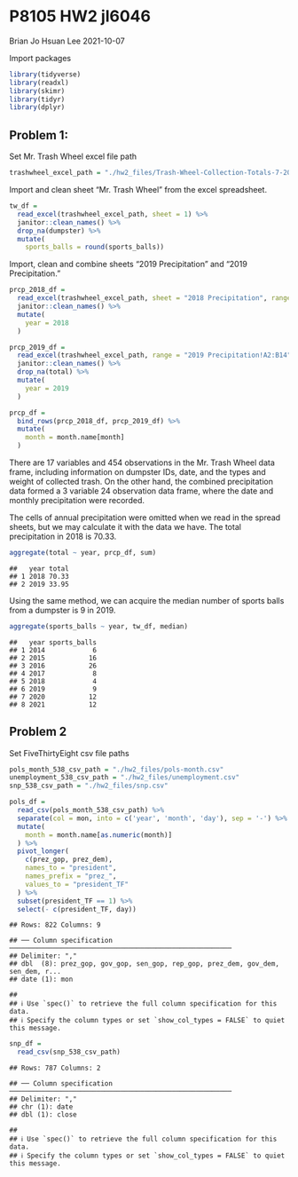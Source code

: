 P8105 HW2 jl6046
================
Brian Jo Hsuan Lee
2021-10-07

Import packages

``` r
library(tidyverse)
library(readxl)
library(skimr)
library(tidyr)
library(dplyr)
```

## Problem 1:

Set Mr. Trash Wheel excel file path

``` r
trashwheel_excel_path = "./hw2_files/Trash-Wheel-Collection-Totals-7-2020-2.xlsx"
```

Import and clean sheet “Mr. Trash Wheel” from the excel spreadsheet.

``` r
tw_df = 
  read_excel(trashwheel_excel_path, sheet = 1) %>%
  janitor::clean_names() %>%
  drop_na(dumpster) %>%
  mutate(
    sports_balls = round(sports_balls))
```

Import, clean and combine sheets “2019 Precipitation” and “2019
Precipitation.”

``` r
prcp_2018_df = 
  read_excel(trashwheel_excel_path, sheet = "2018 Precipitation", range = "A2:B14") %>%
  janitor::clean_names() %>%
  mutate(
    year = 2018
  )

prcp_2019_df = 
  read_excel(trashwheel_excel_path, range = "2019 Precipitation!A2:B14") %>%
  janitor::clean_names() %>%
  drop_na(total) %>%
  mutate(
    year = 2019
  )

prcp_df =
  bind_rows(prcp_2018_df, prcp_2019_df) %>%
  mutate(
    month = month.name[month]
  )
```

There are 17 variables and 454 observations in the Mr. Trash Wheel data
frame, including information on dumpster IDs, date, and the types and
weight of collected trash. On the other hand, the combined precipitation
data formed a 3 variable 24 observation data frame, where the date and
monthly precipitation were recorded.

The cells of annual precipitation were omitted when we read in the
spread sheets, but we may calculate it with the data we have. The total
precipitation in 2018 is 70.33.

``` r
aggregate(total ~ year, prcp_df, sum)
```

    ##   year total
    ## 1 2018 70.33
    ## 2 2019 33.95

Using the same method, we can acquire the median number of sports balls
from a dumpster is 9 in 2019.

``` r
aggregate(sports_balls ~ year, tw_df, median)
```

    ##   year sports_balls
    ## 1 2014            6
    ## 2 2015           16
    ## 3 2016           26
    ## 4 2017            8
    ## 5 2018            4
    ## 6 2019            9
    ## 7 2020           12
    ## 8 2021           12

## Problem 2

Set FiveThirtyEight csv file paths

``` r
pols_month_538_csv_path = "./hw2_files/pols-month.csv"
unemployment_538_csv_path = "./hw2_files/unemployment.csv"
snp_538_csv_path = "./hw2_files/snp.csv"
```

``` r
pols_df = 
  read_csv(pols_month_538_csv_path) %>% 
  separate(col = mon, into = c('year', 'month', 'day'), sep = '-') %>% 
  mutate(
    month = month.name[as.numeric(month)]
  ) %>% 
  pivot_longer(
    c(prez_gop, prez_dem),
    names_to = "president",
    names_prefix = "prez_",
    values_to = "president_TF"
  ) %>% 
  subset(president_TF == 1) %>% 
  select(- c(president_TF, day))
```

    ## Rows: 822 Columns: 9

    ## ── Column specification ────────────────────────────────────────────────────────
    ## Delimiter: ","
    ## dbl  (8): prez_gop, gov_gop, sen_gop, rep_gop, prez_dem, gov_dem, sen_dem, r...
    ## date (1): mon

    ## 
    ## ℹ Use `spec()` to retrieve the full column specification for this data.
    ## ℹ Specify the column types or set `show_col_types = FALSE` to quiet this message.

``` r
snp_df = 
  read_csv(snp_538_csv_path)
```

    ## Rows: 787 Columns: 2

    ## ── Column specification ────────────────────────────────────────────────────────
    ## Delimiter: ","
    ## chr (1): date
    ## dbl (1): close

    ## 
    ## ℹ Use `spec()` to retrieve the full column specification for this data.
    ## ℹ Specify the column types or set `show_col_types = FALSE` to quiet this message.
